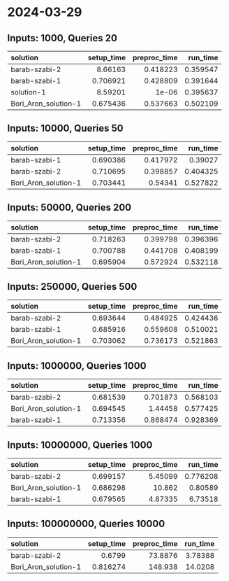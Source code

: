 # 2024-03-29

## Inputs: 1000, Queries 20

| solution             |   setup_time |   preproc_time |   run_time |
|:---------------------|-------------:|---------------:|-----------:|
| barab-szabi-2        |     8.66163  |       0.418223 |   0.359547 |
| barab-szabi-1        |     0.706921 |       0.428809 |   0.391644 |
| solution-1           |     8.59201  |       1e-06    |   0.395637 |
| Bori_Aron_solution-1 |     0.675436 |       0.537663 |   0.502109 |

## Inputs: 10000, Queries 50

| solution             |   setup_time |   preproc_time |   run_time |
|:---------------------|-------------:|---------------:|-----------:|
| barab-szabi-1        |     0.690386 |       0.417972 |   0.39027  |
| barab-szabi-2        |     0.710695 |       0.398857 |   0.404325 |
| Bori_Aron_solution-1 |     0.703441 |       0.54341  |   0.527822 |

## Inputs: 50000, Queries 200

| solution             |   setup_time |   preproc_time |   run_time |
|:---------------------|-------------:|---------------:|-----------:|
| barab-szabi-2        |     0.718263 |       0.399798 |   0.396396 |
| barab-szabi-1        |     0.700788 |       0.441708 |   0.408199 |
| Bori_Aron_solution-1 |     0.695904 |       0.572924 |   0.532118 |

## Inputs: 250000, Queries 500

| solution             |   setup_time |   preproc_time |   run_time |
|:---------------------|-------------:|---------------:|-----------:|
| barab-szabi-2        |     0.693644 |       0.484925 |   0.424436 |
| barab-szabi-1        |     0.685916 |       0.559608 |   0.510021 |
| Bori_Aron_solution-1 |     0.703062 |       0.736173 |   0.521863 |

## Inputs: 1000000, Queries 1000

| solution             |   setup_time |   preproc_time |   run_time |
|:---------------------|-------------:|---------------:|-----------:|
| barab-szabi-2        |     0.681539 |       0.701873 |   0.568103 |
| Bori_Aron_solution-1 |     0.694545 |       1.44458  |   0.577425 |
| barab-szabi-1        |     0.713356 |       0.868474 |   0.928369 |

## Inputs: 10000000, Queries 1000

| solution             |   setup_time |   preproc_time |   run_time |
|:---------------------|-------------:|---------------:|-----------:|
| barab-szabi-2        |     0.699157 |        5.45099 |   0.776208 |
| Bori_Aron_solution-1 |     0.686298 |       10.862   |   0.80589  |
| barab-szabi-1        |     0.679565 |        4.87335 |   6.73518  |

## Inputs: 100000000, Queries 10000

| solution             |   setup_time |   preproc_time |   run_time |
|:---------------------|-------------:|---------------:|-----------:|
| barab-szabi-2        |     0.6799   |        73.8876 |    3.78388 |
| Bori_Aron_solution-1 |     0.816274 |       148.938  |   14.0208  |